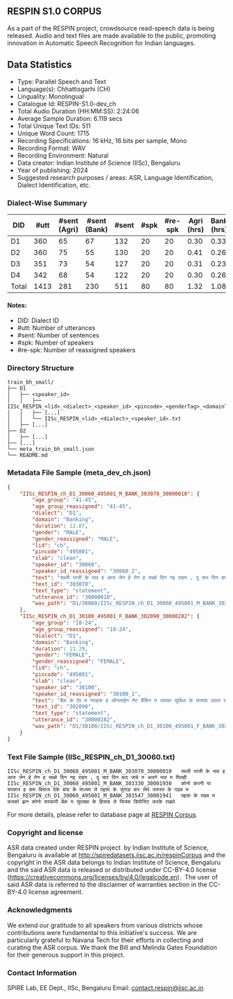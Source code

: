 ## RESPIN S1.0 CORPUS ##

As a part of the RESPIN project, crowdsource read-speech data is being released. Audio and text files
are made available to the public, promoting innovation in Automatic Speech Recognition for Indian languages.

## Data Statistics ##

- Type: Parallel Speech and Text
- Language(s): Chhattisgarhi (CH)
- Linguality: Monolingual
- Catalogue Id: RESPIN-S1.0-dev_ch
- Total Audio Duration (HH:MM:SS): 2:24:06
- Average Sample Duration: 6.119 secs
- Total Unique Text IDs: 511
- Unique Word Count: 1715
- Recording Specifications: 16 kHz, 16 bits per sample, Mono
- Recording Format: WAV
- Recording Environment: Natural
- Data creator: Indian Institute of Science (IISc), Bengaluru
- Year of publishing: 2024
- Suggested research purposes / areas: ASR, Language Identification, Dialect Identification, etc.

### Dialect-Wise Summary ###
| DID   | #utt | #sent (Agri) | #sent (Bank) | #sent | #spk | #re-spk | Agri (hrs) | Bank (hrs) | Total (hrs) |
|-------|------|--------------|--------------|-------|------|---------|------------|------------|-------------|
| D1 | 360 | 65 | 67 | 132 | 20 | 20 | 0.30 | 0.33 | 0.63 |
| D2 | 360 | 75 | 55 | 130 | 20 | 20 | 0.41 | 0.26 | 0.67 |
| D3 | 351 | 73 | 54 | 127 | 20 | 20 | 0.31 | 0.23 | 0.54 |
| D4 | 342 | 68 | 54 | 122 | 20 | 20 | 0.30 | 0.26 | 0.56 |
| Total | 1413 | 281 | 230 | 511 | 80 | 80 | 1.32 | 1.08 | 2.40 |



#### Notes:
- DID: Dialect ID
- #utt: Number of utterances
- #sent: Number of sentences
- #spk: Number of speakers
- #re-spk: Number of reassigned speakers

### Directory Structure ###
```
train_bh_small/
├── D1
│   ├── <speaker_id>
│   │   ├── IISc_RESPIN_<lid>_<dialect>_<speaker_id>_<pincode>_<genderTag>_<domainTag>_<text_id>_<uttid>.wav
│   │   ├── [...]
│   │   └── IISc_RESPIN_<lid>_<dialect>_<speaker_id>.txt
│   ├── [...]
├── D2
│   ├── [...]
├── [...]
└── meta_train_bh_small.json
└── README.md
```

### Metadata File Sample (meta_dev_ch.json) ###

```json
{
    "IISc_RESPIN_ch_D1_30060_495001_M_BANK_303070_30000010": {
        "age_group": "41-45",
        "age_group_reassigned": "41-45",
        "dialect": "D1",
        "domain": "Banking",
        "duration": 12.07,
        "gender": "MALE",
        "gender_reassigned": "MALE",
        "lid": "ch",
        "pincode": "495001",
        "slab": "clean",
        "speaker_id": "30060",
        "speaker_id_reassigned": "30060_2",
        "text": "सब्जी भाजी के भाव ह आज जेन हे तेन ह सब्बो दिन नइ राहय , दू चार दिन बाद जाबे त अलगे भाव म मिलही",
        "text_id": "303070",
        "text_type": "statement",
        "utterance_id": "30000010",
        "wav_path": "D1/30060/IISc_RESPIN_ch_D1_30060_495001_M_BANK_303070_30000010.wav"
    },
    "IISc_RESPIN_ch_D1_30100_495001_F_BANK_302090_30000282": {
        "age_group": "18-24",
        "age_group_reassigned": "18-24",
        "dialect": "D1",
        "domain": "Banking",
        "duration": 11.29,
        "gender": "FEMALE",
        "gender_reassigned": "FEMALE",
        "lid": "ch",
        "pincode": "495001",
        "slab": "clean",
        "speaker_id": "30100",
        "speaker_id_reassigned": "30100_1",
        "text": "बैंक के ऐप म गराहक ह ऑनलाईन नेट बैंकिंग म जतका सुबिधा के फायदा उठात रहिस ओला तो वो हर लेबे करही",
        "text_id": "302090",
        "text_type": "statement",
        "utterance_id": "30000282",
        "wav_path": "D1/30100/IISc_RESPIN_ch_D1_30100_495001_F_BANK_302090_30000282.wav"
    }
}
```

### Text File Sample (IISc_RESPIN_ch_D1_30060.txt) ###
```
IISc_RESPIN_ch_D1_30060_495001_M_BANK_303070_30000010	सब्जी भाजी के भाव ह आज जेन हे तेन ह सब्बो दिन नइ राहय , दू चार दिन बाद जाबे त अलगे भाव म मिलही
IISc_RESPIN_ch_D1_30060_495001_M_BANK_303330_30001930	कोनो कंपनी या सरकार ह कम बियाज देके बांड के माध्यम ले पइसा के जुगाड़ कर लेथे जरुरत के पड़ब म
IISc_RESPIN_ch_D1_30060_495001_M_BANK_303547_30001941	पइसा के राहब म कतको झन कोनो सरकारी बेंक म सुरक्छा के हिसाब ले फिक्स डिपोजिट करके रखथे
```

For more details, please refer to database page at [RESPIN Corpus](http://spiredatasets.iisc.ac.in/respinCorpus).

### Copyright and license ###

ASR data created under RESPIN project  by Indian Institute of Science, Bengaluru is available
at http://spiredatasets.iisc.ac.in/respinCorpus and the copyright in the ASR data belongs to
Indian Institute of Science, Bengaluru and the said ASR data is released or distributed under
CC-BY-4.0 license (https://creativecommons.org/licenses/by/4.0/legalcode.en).  The user of
said ASR data is referred to the disclaimer of warranties section in the CC-BY-4.0 license
agreement.


### Acknowledgments ###

We extend our gratitude to all speakers from various districts whose contributions were fundamental to this initiative's success.
We are particularly grateful to Navana Tech for their efforts in collecting and curating the ASR corpus.
We thank the Bill and Melinda Gates Foundation for their generous support in this project.

### Contact Information ###

SPIRE Lab, EE Dept., IISc, Bengaluru
Email: contact.respin@iisc.ac.in